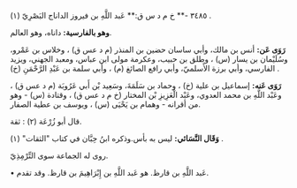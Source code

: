 ٣٤٨٥ -** خ م د س ق:** عَبد اللَّهِ بن فيروز الداناج البَصْرِيّ (١) .

**وهو بالفارسية:** داناه، وهو العالم.

**رَوَى عَن:** أنس بن مالك، وأبي ساسان حضين بن المنذر (م د عس ق) ، وخلاس بن عَمْرو، وسُلَيْمان بن يسار (س) ، وطلق بن حبيب، وعكرمة مولى ابن عباس، ومعبد الجهني، ويزيد الفارسي، وأبي برزة الأَسلميّ، وأبي رافع الصائغ (م) ، وأبي سلمة بن عَبْدِ الرَّحْمَنِ (خ) .

**رَوَى عَنه:** إسماعيل بن علية (خ) ، وحماد بن سَلَمَةَ، وسَعِيد بْن أَبي عَرُوبَة (م د عس ق) ، وعَبْد اللَّهِ بن محمد العدوي، وعَبْد الْعَزِيزِ بْن المختار (خ م د عس ق) ، وقتادة (س) - وهو من أقرانه - وهمام بن يَحْيَى (س) ، ويوسف بن عطية الصفار.

قال أبو زُرْعَة (٢) : ثقة.

**وَقَال النَّسَائي:** ليس به بأس.وذكره ابنُ حِبَّان في كتاب "الثقات" (١) .

روى له الجماعة سوى التِّرْمِذِيّ.

• عَبد اللَّهِ بن قارظ. هو عَبد اللَّهِ بن إِبْرَاهِيمَ بن قارظ. وقد تقدم.